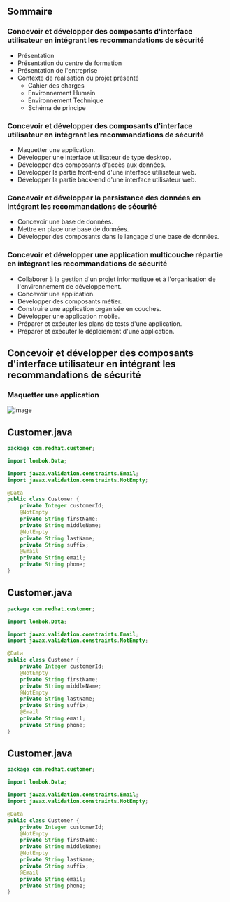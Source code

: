 ## Sommaire

### Concevoir et développer des composants d'interface utilisateur en intégrant les recommandations de sécurité
* Présentation
* Présentation du centre de formation
* Présentation de l'entreprise
* Contexte de réalisation du projet présenté
    * Cahier des charges
    * Environnement Humain
    * Environnement Technique
    * Schéma de principe


### Concevoir et développer des composants d'interface utilisateur en intégrant les recommandations de sécurité

* Maquetter une application.
* Développer une interface utilisateur de type desktop.
* Développer des composants d'accès aux données.
* Développer la partie front-end d'une interface utilisateur web.
* Développer la partie back-end d'une interface utilisateur web.

### Concevoir et développer la persistance des données en intégrant les recommandations de sécurité

* Concevoir une base de données.
* Mettre en place une base de données.
* Développer des composants dans le langage d'une base de données.

### Concevoir et développer une application multicouche répartie en intégrant les recommandations de sécurité

* Collaborer à la gestion d'un projet informatique et à l'organisation de l'environnement de développement.
* Concevoir une application.
* Développer des composants métier.
* Construire une application organisée en couches.
* Développer une application mobile.
* Préparer et exécuter les plans de tests d'une application.
* Préparer et exécuter le déploiement d'une application.
    
## Concevoir et développer des composants d'interface utilisateur en intégrant les recommandations de sécurité

### Maquetter une application
![image](https://user-images.githubusercontent.com/67165182/208379411-da58b4ae-4ebf-4918-a80e-540a84c8c5a1.png)
## Customer.java

```java
package com.redhat.customer;

import lombok.Data;

import javax.validation.constraints.Email;
import javax.validation.constraints.NotEmpty;

@Data
public class Customer {
    private Integer customerId;
    @NotEmpty
    private String firstName;
    private String middleName;
    @NotEmpty
    private String lastName;
    private String suffix;
    @Email
    private String email;
    private String phone;
}
```
## Customer.java

```java
package com.redhat.customer;

import lombok.Data;

import javax.validation.constraints.Email;
import javax.validation.constraints.NotEmpty;

@Data
public class Customer {
    private Integer customerId;
    @NotEmpty
    private String firstName;
    private String middleName;
    @NotEmpty
    private String lastName;
    private String suffix;
    @Email
    private String email;
    private String phone;
}
```
## Customer.java

```java
package com.redhat.customer;

import lombok.Data;

import javax.validation.constraints.Email;
import javax.validation.constraints.NotEmpty;

@Data
public class Customer {
    private Integer customerId;
    @NotEmpty
    private String firstName;
    private String middleName;
    @NotEmpty
    private String lastName;
    private String suffix;
    @Email
    private String email;
    private String phone;
}
```
